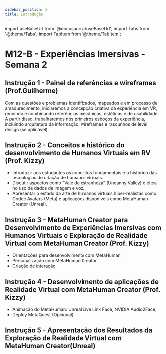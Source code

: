 ```yaml
---
sidebar_position: 5
title: Introdução
---
```


import useBaseUrl from '@docusaurus/useBaseUrl';
import Tabs from '@theme/Tabs';
import TabItem from '@theme/TabItem';

# M12-B - Experiências Imersivas - Semana 2

## Instrução 1 - Painel de referências e wireframes (Prof.Guilherme)
Com as questões e problemas identificados, mapeados e em processo de amadurecimento, iniciaremos a concepção criativa da experiência em VR, reunindo e combinando referências mecânicas, estéticas e de usabilidade. A partir disso, trabalharemos nos primeiros esboços da experiência, incluindo arquitetura da informação, wireframes e rascunhos de level design (se aplicável).

## Instrução 2 - Conceitos e histórico do desenvolvimento de Humanos Virtuais em RV (Prof. Kizzy)

- Introduzir aos estudantes os conceitos fundamentais e o histórico das tecnologias de criação de humanos virtuais. 
- Discutir aspectos como "Vale da estranheza" (Uncanny Valley) e ética no uso de dados de imagem e voz. 
- Apresentar o estado da arte de humanos virtuais hiper-realistas como Codec Avatars (Meta) e aplicações disponíveis como MetaHuman Creator (Unreal).

## Instrução 3 - MetaHuman Creator para Desenvolvimento de Experiências Imersivas com Humanos Virtuais e Exploração de Realidade Virtual com MetaHuman Creator (Prof. Kizzy)
- Orientações para desenvolvimento com MetaHuman
- Personalização com MetaHuman Creator
- Criação de interação

## Instrução 4 - Desenvolvimento de aplicações de Realidade Virtual com MetaHuman Creator (Prof. Kizzy)
- Animação do MetaHuman: Unreal Live Link Face,  NVIDIA Audio2Face;
- Deploy MetaQuest (Opcional)

## Instrução 5 - Apresentação dos Resultados da Exploração de Realidade Virtual com MetaHuman Creator(Unreal)

